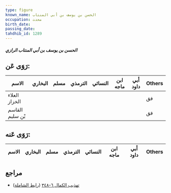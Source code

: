 ```yaml
---
type: figure
known_name: الحسن بن يوسف بن أبي المنتاب
occupation: محدث
birth_date:
passing_date:
tahdhib_id: 1289
---
```

##### الحسن بن يوسف بن أبي المنتاب الرازي

## رَوَى عَن:
| الاسم           | البخاري | مسلم | الترمذي | النسائي | ابن ماجه | أبي داود | Others |
| --------------- | ------- | ---- | ------- | ------- | -------- | -------- | ------ |
| العلاء الخزاز   |         |      |         |         |          |          | فق     |
| القاسم بْن سليم |         |      |         |         |          |          | فق     |
## رَوَى عَنه:
| الاسم | البخاري | مسلم | الترمذي | النسائي | ابن ماجه | أبي داود | Others |
| ----- | ------- | ---- | ------- | ------- | -------- | -------- | ------ |
## مراجع
- [تهذيب الكمال ٦-٣٤٨](obsidian://open?vault=Tahdhib-al-Kamal&file=Figures/١٢٨٩-الحسن%20بن%20يوسف%20بن%20أبي%20المنتاب%20الرازي) ([رابط الشاملة](https://shamela.ws/book/3722/3012))